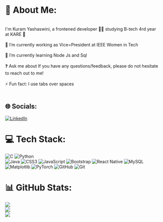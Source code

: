 # 💫 About Me:
<br>I'm Kuram Yashaswini, a frontened developer 👨‍💻 studying B-tech 4rd year at KARE 🚀<br><br>🔭 I’m currently working as Vice=President at IEEE Women in Tech <br><br>🌱 I’m currently learning Node Js and Sql<br><br>❓ Ask me about If you have any questions/feedback, please do not hesitate to reach out to me!<br><br>⚡ Fun fact: I use tabs over spaces<br><br>


## 🌐 Socials:
[![LinkedIn](https://img.shields.io/badge/LinkedIn-%230077B5.svg?logo=linkedin&logoColor=white)]([https://www.linkedin.com/in/jonnalagadda-nihit-918027284/](https://www.linkedin.com/in/yashaswini-kuram-54a300312/)) 

# 💻 Tech Stack:
![C](https://img.shields.io/badge/c-%2300599C.svg?style=for-the-badge&logo=c&logoColor=white) ![Python](https://img.shields.io/badge/python-%2314354C.svg?style=for-the-badge&logo=python&logoColor=white)  
![Java](https://img.shields.io/badge/java-%23ED8B00.svg?style=for-the-badge&logo=java&logoColor=white)   ![CSS3](https://img.shields.io/badge/css3-%231572B6.svg?style=for-the-badge&logo=css3&logoColor=white) ![JavaScript](https://img.shields.io/badge/javascript-%23323330.svg?style=for-the-badge&logo=javascript&logoColor=%23F7DF1E) ![Bootstrap](https://img.shields.io/badge/bootstrap-%238511FA.svg?style=for-the-badge&logo=bootstrap&logoColor=white) ![React Native](https://img.shields.io/badge/react_native-%2320232a.svg?style=for-the-badge&logo=react&logoColor=%2361DAFB) ![MySQL](https://img.shields.io/badge/mysql-4479A1.svg?style=for-the-badge&logo=mysql&logoColor=white) ![Matplotlib](https://img.shields.io/badge/Matplotlib-%23ffffff.svg?style=for-the-badge&logo=Matplotlib&logoColor=black) ![PyTorch](https://img.shields.io/badge/PyTorch-%23EE4C2C.svg?style=for-the-badge&logo=PyTorch&logoColor=white) ![GitHub](https://img.shields.io/badge/github-%23121011.svg?style=for-the-badge&logo=github&logoColor=white) ![Git](https://img.shields.io/badge/git-%23F05033.svg?style=for-the-badge&logo=git&logoColor=white)
# 📊 GitHub Stats:
![](https://github-readme-stats.vercel.app/api?username=YashaswiniKuram&theme=dark&hide_border=false&include_all_commits=false&count_private=false)<br/>
![](https://github-readme-streak-stats.herokuapp.com/?user=YashaswiniKurami&theme=dark&hide_border=false)<br/>
![](https://github-readme-stats.vercel.app/api/top-langs/?username=YashaswiniKuram&theme=dark&hide_border=false&include_all_commits=false&count_private=false&layout=compact)
<!--
**YashaswiniKuram/YashaswiniKuram** is a ✨ _special_ ✨ repository because its `README.md` (this file) appears on your GitHub profile.

Here are some ideas to get you started:

- 🔭 I’m currently working on ...
- 🌱 I’m currently learning ...
- 👯 I’m looking to collaborate on ...
- 🤔 I’m looking for help with ...
- 💬 Ask me about ...
- 📫 How to reach me: ...
- 😄 Pronouns: ...
- ⚡ Fun fact: ...
-->
